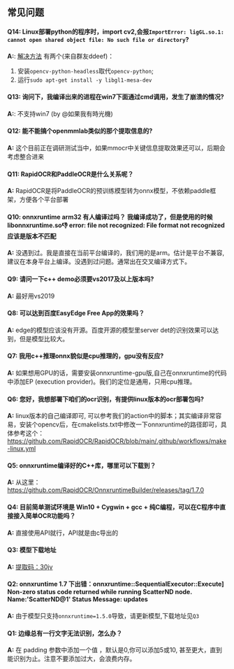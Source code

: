 ## 常见问题
#### Q14: Linux部署python的程序时，import cv2,会报`ImportError: ligGL.so.1: cannot open shared object file: No such file or directory`?
**A:**: [解决方法](https://stackoverflow.com/a/63978454/3335415
) 有两个(来自群友ddeef)：
  1. 安装`opencv-python-headless`取代`opencv-python`;
  2. 运行`sudo apt-get install -y libgl1-mesa-dev`

#### Q13: 询问下，我编译出来的进程在win7下面通过cmd调用，发生了崩溃的情况?
**A:**: 不支持win7 (by @如果我有時光機)

#### Q12: 能不能搞个openmmlab类似的那个提取信息的?
**A:** 这个目前正在调研测试当中，如果mmocr中关键信息提取效果还可以，后期会考虑整合进来

#### Q11: RapidOCR和PaddleOCR是什么关系呢？
**A:** RapidOCR是将PaddleOCR的预训练模型转为onnx模型，不依赖paddle框架，方便各个平台部署

#### Q10: onnxruntime arm32 有人编译过吗？ 我编译成功了，但是使用的时候libonnxruntime.so:-1: error: file not recognized: File format not recognized  应该是版本不匹配
**A:** 没遇到过。我是直接在当前平台编译的，我们用的是arm。估计是平台不兼容,建议在本身平台上编译。没遇到过问题。通常出在交叉编译方式下。

#### Q9: 请问一下c++ demo必须要vs2017及以上版本吗?
**A:** 最好用vs2019

#### Q8: 可以达到百度EasyEdge Free App的效果吗？
**A:** edge的模型应该没有开源。百度开源的模型里server det的识别效果可以达到，但是模型比较大。

#### Q7: 我用c++推理onnx貌似是cpu推理的，gpu没有反应?
**A:** 如果想用GPU的话，需要安装onnxruntime-gpu版,自己在onnxruntime的代码中添加EP (execution provider)。我们的定位是通用，只用cpu推理。

#### Q6: 您好，我想部署下咱们的ocr识别，有提供linux版本的ocr部署包吗?
**A:** linux版本的自己编译即可, 可以参考我们的action中的脚本；其实编译非常容易，安装个opencv后，在cmakelists.txt中修改一下onnxruntime的路径即可，具体参考这个： https://github.com/RapidOCR/RapidOCR/blob/main/.github/workflows/make-linux.yml

#### Q5: onnxruntime编译好的C++库，哪里可以下载到？
**A:** 从这里：https://github.com/RapidOCR/OnnxruntimeBuilder/releases/tag/1.7.0

#### Q4: 目前简单测试环境是  Win10 + Cygwin + gcc + 纯C编程，可以在C程序中直接接入简单OCR功能吗？
**A:** 直接使用API就行，API就是由c导出的

#### Q3: 模型下载地址

**A:** [提取码：30jv](https://pan.baidu.com/s/1qkqWK4wRdMjqGGbzR-FyWg)

#### Q2: onnxruntime 1.7 下出错：onnxruntime::SequentialExecutor::Execute] Non-zero status code returned while running ScatterND node. Name:'ScatterND@1' Status Message: updates

**A:** 由于模型只支持`onnxruntime=1.5.0`导致，请更新模型,下载地址见`Q3`

#### Q1: 边缘总有一行文字无法识别，怎么办？

**A:** 在 padding 参数中添加一个值 ，默认是0,你可以添加5或10, 甚至更大，直到能识别为止。注意不要添加过大，会浪费内存。